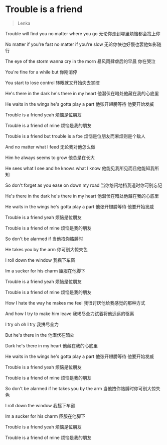# Trouble is a friend
> Lenka

Trouble will find you no matter where you go
无论你走到哪里烦恼都会找上你

No matter if you're fast no matter if you're slow
无论你快也好慢也罢他如影随行

The eye of the storm wanna cry in the morn
暴风雨肆虐后的早晨 你在哭泣

You're fine for a while but
你刚消停

You start to lose control
转眼就又开始失去掌控

He's there in the dark he's there in my heart
他潜伏在暗处他藏在我的心底里

He waits in the wings he's gotta play a part
他张开翅膀等待 他要开始发威

Trouble is a friend yeah
烦恼是位朋友

Trouble is a friend of mine
烦恼是我的朋友

Trouble is a friend but trouble is a foe
烦恼是位朋友而麻烦则是个敌人

And no matter what I feed
无论我对他怎么做

Him he always seems to grow
他总是在长大

He sees what I see and he knows what I know
他能见我所见而且他能知我所知

So don't forget as you ease on down my road
当你悠闲地挡我道时你可别忘记

He's there in the dark he's there in my heart
他潜伏在暗处他藏在我的心底里

He waits in the wings he's gotta play a part
他张开翅膀等待 他要开始发威

Trouble is a friend yeah
烦恼是位朋友

Trouble is a friend of mine
烦恼是我的朋友

So don't be alarmed if
当他拽你胳膊时

He takes you by the arm
你可别大惊失色

I roll down the window
我摇下车窗

Im a sucker for his charm
臣服在他脚下

Trouble is a friend yeah
烦恼是位朋友

Trouble is a friend of mine
烦恼是我的朋友

How I hate the way he makes me feel
我很讨厌他给我感觉的那种方式

And how I try to make him leave
我竭尽全力试着将他远远的驱离

I try oh oh I try
我拼尽全力

But he's there in the
他潜伏在暗处

Dark he's there in my heart
他藏在我的心底里

He waits in the wings he's gotta play a part
他张开翅膀等待 他要开始发威

Trouble is a friend yeah
烦恼是位朋友

Trouble is a friend of mine
烦恼是我的朋友

So don't be alarmed if he takes you by the arm
当他拽你胳膊时你可别大惊失色

I roll down the window
我摇下车窗

Im a sucker for his charm
臣服在他脚下

Trouble is a friend yeah
烦恼是位朋友

Trouble is a friend of mine
烦恼是我的朋友
